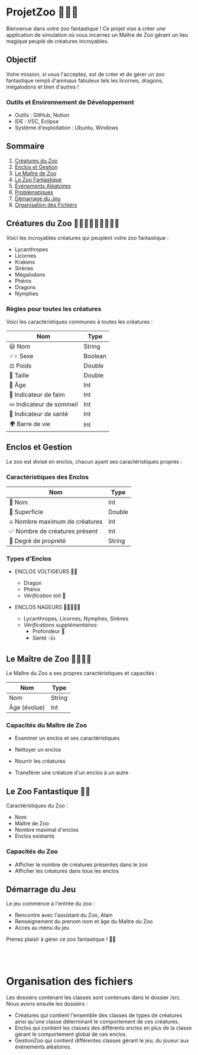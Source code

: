 # ProjetZoo 🦄🌿🐲

Bienvenue dans votre zoo fantastique ! Ce projet vise à créer une application de simulation où vous incarnez un Maître de Zoo gérant un lieu magique peuplé de créatures incroyables.

## Objectif
Votre mission, si vous l'acceptez, est de créer et de gérer un zoo fantastique rempli d'animaux fabuleux tels les licornes, dragons, mégalodons et bien d'autres !

### Outils et Environnement de Développement
- Outils : GitHub, Notion
- IDE : VSC, Eclipse
- Système d'exploitation : Ubuntu, Windows


## Sommaire

1. [Créatures du Zoo](#créatures-du-zoo)
2. [Enclos et Gestion](#enclos-et-gestion)
3. [Le Maître de Zoo](#le-maître-de-zoo)
4. [Le Zoo Fantastique](#le-zoo-fantastique)
5. [Événements Aléatoires](#événements-aléatoires)
6. [Problématiques](#problématiques)
7. [Démarrage du Jeu](#démarrage-du-jeu)
8. [Organisation des Fichiers](#organisation-des-fichiers)


## Créatures du Zoo 🐺🦄🦑🧜‍♀️🦈🦅🐲🌿
Voici les incroyables créatures qui peuplent votre zoo fantastique :

- Lycanthropes
- Licornes
- Krakens
- Sirènes
- Mégalodons
- Phénix
- Dragons
- Nymphes

### Règles pour toutes les créatures
Voici les caractéristiques communes à toutes les créatures :

| Nom                | Type     |
|--------------------|----------|
| 😃 Nom             | String   |
| ♂♀ Sexe           | Boolean  |
| ⚖️ Poids          | Double   |
| 📏 Taille          | Double   |
| 🎂 Âge             | Int      |
| 🥩 Indicateur de faim   | Int |
| 💤 Indicateur de sommeil | Int |
| 💪 Indicateur de santé   | Int |
| 🌍 Barre de vie   | Int      |


## Enclos et Gestion
Le zoo est divisé en enclos, chacun ayant ses caractéristiques propres :

### Caractéristiques des Enclos
| Nom                             | Type   |
|---------------------------------|--------|
| 🛑 Nom                          | Int    |
| 📐 Superficie                   | Double |
| 🔝 Nombre maximum de créatures  | Int    |
| ✅ Nombre de créatures présent  | Int    |
| 🧼 Degré de propreté            | String |

### Types d'Enclos
- ENCLOS VOLTIGEURS 🦅🐲
  - Dragon
  - Phénix
  - *Vérification toit* 🏰

- ENCLOS NAGEURS 🦑🐲🧜‍♀️🦈
  - Lycanthropes, Licornes, Nymphes, Sirènes
  - *Vérifications supplémentaires*:
    - Profondeur 📏
    - Santé 💧👍


## Le Maître de Zoo 👨‍🦱👩‍🦱
Le Maître du Zoo a ses propres caractéristiques et capacités :

| Nom                          | Type     |
|------------------------------|----------|
| Nom                          | String   |
| Âge (évolue)                 | Int      |

### Capacités du Maître de Zoo
- Examiner un enclos et ses caractéristiques

- Nettoyer un enclos
- Nourrir les créatures
- Transférer une créature d'un enclos à un autre


## Le Zoo Fantastique 🌲🐲
Caractéristiques du Zoo :
- Nom
- Maître de Zoo
- Nombre maximal d'enclos
- Enclos existants

### Capacités du Zoo
- Afficher le nombre de créatures présentes dans le zoo
- Afficher les créatures dans tous les enclos

## Démarrage du Jeu
Le jeu commence à l'entrée du zoo :
- Rencontre avec l'assistant du Zoo, Alain
- Renseignement du prenom nom et âge du Maître du Zoo
- Acces au menu du jeu

Prenez plaisir à gérer ce zoo fantastique ! 🌟🐾

</br></br>

# Organisation des fichiers
Les dossiers contenant les classes sont contenues dans le dossier /src. Nous avons ensuite les dossiers :
 - Créatures qui contient l'ensemble des classes de types de créatures ainsi qu'une classe déterminant le comportement de ces créatures.
 - Enclos qui contient les classes des différents enclos en plus de la classe gérant le comportement global de ces enclos.
 - GestionZoo qui contient différentes classes gérant le jeu, du joueur aux évènements aléatoires.
